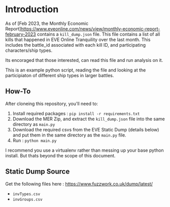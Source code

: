 # Introduction
As of [Feb 2023, the Monthly Economic Report]<https://www.eveonline.com/news/view/monthly-economic-report-february-2023> contains a `kill_dump.json` file. This file contains a list of all kills that happened in EVE Online Tranquility over the last month. This includes the battle_id associated with each kill ID, and participating characters/ship types.

Its encoraged that those interested, can read this file and run analysis on it.

This is an example python script, reading the file and looking at the participiaton of different ship types in larger battles.

## How-To
After cloneing this repository, you'll need to:
1. Install required packages : `pip install -r requirements.txt`
1. Download the MER Zip, and extract the `kill_dump.json` file into the same directory as `main.py`
1. Download the required csvs from the EVE Static Dump (details below) and put them in the same directory as the `main.py` file.
1. Run : `python main.py`

I recommend you use a virtualenv rather than messing up your base python install. But thats beyond the scope of this document.

## Static Dump Source
Get the following files here : https://www.fuzzwork.co.uk/dump/latest/
 * `invTypes.csv`
 * `invGroups.csv`

